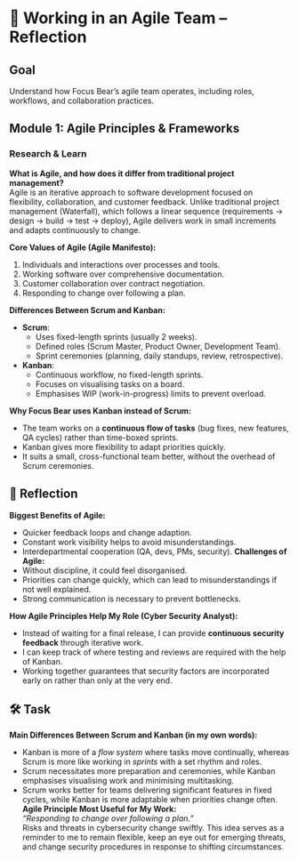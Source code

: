 # 🚀 Working in an Agile Team – Reflection

## Goal
Understand how Focus Bear’s agile team operates, including roles, workflows, and collaboration practices.


## Module 1: Agile Principles & Frameworks

### Research & Learn

**What is Agile, and how does it differ from traditional project management?**  
Agile is an iterative approach to software development focused on flexibility, collaboration, and customer feedback. Unlike traditional project management (Waterfall), which follows a linear sequence (requirements → design → build → test → deploy), Agile delivers work in small increments and adapts continuously to change.  

**Core Values of Agile (Agile Manifesto):**  
1. Individuals and interactions over processes and tools.  
2. Working software over comprehensive documentation.  
3. Customer collaboration over contract negotiation.  
4. Responding to change over following a plan.  

**Differences Between Scrum and Kanban:**  
- **Scrum**:  
  - Uses fixed-length sprints (usually 2 weeks).  
  - Defined roles (Scrum Master, Product Owner, Development Team).  
  - Sprint ceremonies (planning, daily standups, review, retrospective).  
- **Kanban**:  
  - Continuous workflow, no fixed-length sprints.  
  - Focuses on visualising tasks on a board.  
  - Emphasises WIP (work-in-progress) limits to prevent overload.  

**Why Focus Bear uses Kanban instead of Scrum:**  
- The team works on a **continuous flow of tasks** (bug fixes, new features, QA cycles) rather than time-boxed sprints.  
- Kanban gives more flexibility to adapt priorities quickly.  
- It suits a small, cross-functional team better, without the overhead of Scrum ceremonies.  
## 📝 Reflection

**Biggest Benefits of Agile:**  
- Quicker feedback loops and change adaption.  
- Constant work visibility helps to avoid misunderstandings.  
- Interdepartmental cooperation (QA, devs, PMs, security).
**Challenges of Agile:**  
- Without discipline, it could feel disorganised.  
- Priorities can change quickly, which can lead to misunderstandings if not well explained.  
- Strong communication is necessary to prevent bottlenecks. 

**How Agile Principles Help My Role (Cyber Security Analyst):**  
- Instead of waiting for a final release, I can provide **continuous security feedback** through iterative work.  
- I can keep track of where testing and reviews are required with the help of Kanban.  
- Working together guarantees that security factors are incorporated early on rather than only at the very end.  
## 🛠️ Task

**Main Differences Between Scrum and Kanban (in my own words):**  
- Kanban is more of a *flow system* where tasks move continually, whereas Scrum is more like working in *sprints* with a set rhythm and roles.  
- Scrum necessitates more preparation and ceremonies, while Kanban emphasises visualising work and minimising multitasking.  
- Scrum works better for teams delivering significant features in fixed cycles, while Kanban is more adaptable when priorities change often.  
**Agile Principle Most Useful for My Work:**  
*“Responding to change over following a plan.”*  
Risks and threats in cybersecurity change swiftly. This idea serves as a reminder to me to remain flexible, keep an eye out for emerging threats, and change security procedures in response to shifting circumstances.
